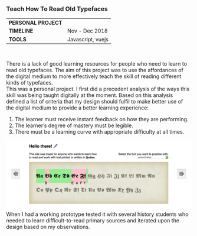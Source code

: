 ### Teach How To Read Old Typefaces

<table style="width:60%">
  <tr>
    <td><b>PERSONAL PROJECT</b></td>
  </tr>
  <tr>
    <td><b>TIMELINE</b></td>
    <td>Nov - Dec 2018</td>
  </tr>
  <tr>
    <td><b>TOOLS</b></td>
    <td>Javascript, vuejs</td>
  </tr>
</table> <br>

There is a lack of good learning resources for people who need to learn to read old typefaces. The aim of this project was to use the affordances of the digital medium to more effectively teach the skill of reading different kinds of typefaces.<br>
This was a personal project. I first did a precedent analysis of the ways this skill was being taught digitally at the moment. Based on this analysis defined a list of criteria that my design should fulfil to make better use of the digital medium to provide a better learning experience:

1. The learner must receive instant feedback on how they are performing. 
2. The learner’s degree of mastery must be legible.
3. There must be a learning curve with appropriate difficulty at all times.

![](img/fraktur.png)
<br>When I had a working prototype tested it with several history students who needed to learn difficult-to-read primary sources and iterated upon the design based on my observations.